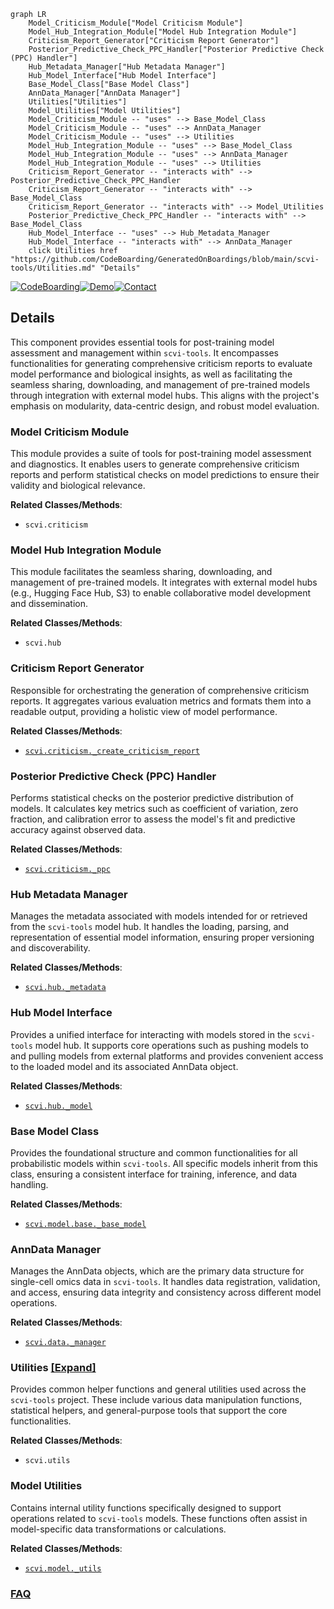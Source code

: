 ```mermaid
graph LR
    Model_Criticism_Module["Model Criticism Module"]
    Model_Hub_Integration_Module["Model Hub Integration Module"]
    Criticism_Report_Generator["Criticism Report Generator"]
    Posterior_Predictive_Check_PPC_Handler["Posterior Predictive Check (PPC) Handler"]
    Hub_Metadata_Manager["Hub Metadata Manager"]
    Hub_Model_Interface["Hub Model Interface"]
    Base_Model_Class["Base Model Class"]
    AnnData_Manager["AnnData Manager"]
    Utilities["Utilities"]
    Model_Utilities["Model Utilities"]
    Model_Criticism_Module -- "uses" --> Base_Model_Class
    Model_Criticism_Module -- "uses" --> AnnData_Manager
    Model_Criticism_Module -- "uses" --> Utilities
    Model_Hub_Integration_Module -- "uses" --> Base_Model_Class
    Model_Hub_Integration_Module -- "uses" --> AnnData_Manager
    Model_Hub_Integration_Module -- "uses" --> Utilities
    Criticism_Report_Generator -- "interacts with" --> Posterior_Predictive_Check_PPC_Handler
    Criticism_Report_Generator -- "interacts with" --> Base_Model_Class
    Criticism_Report_Generator -- "interacts with" --> Model_Utilities
    Posterior_Predictive_Check_PPC_Handler -- "interacts with" --> Base_Model_Class
    Hub_Model_Interface -- "uses" --> Hub_Metadata_Manager
    Hub_Model_Interface -- "interacts with" --> AnnData_Manager
    click Utilities href "https://github.com/CodeBoarding/GeneratedOnBoardings/blob/main/scvi-tools/Utilities.md" "Details"
```

[![CodeBoarding](https://img.shields.io/badge/Generated%20by-CodeBoarding-9cf?style=flat-square)](https://github.com/CodeBoarding/CodeBoarding)[![Demo](https://img.shields.io/badge/Try%20our-Demo-blue?style=flat-square)](https://www.codeboarding.org/demo)[![Contact](https://img.shields.io/badge/Contact%20us%20-%20contact@codeboarding.org-lightgrey?style=flat-square)](mailto:contact@codeboarding.org)

## Details

This component provides essential tools for post-training model assessment and management within `scvi-tools`. It encompasses functionalities for generating comprehensive criticism reports to evaluate model performance and biological insights, as well as facilitating the seamless sharing, downloading, and management of pre-trained models through integration with external model hubs. This aligns with the project's emphasis on modularity, data-centric design, and robust model evaluation.

### Model Criticism Module
This module provides a suite of tools for post-training model assessment and diagnostics. It enables users to generate comprehensive criticism reports and perform statistical checks on model predictions to ensure their validity and biological relevance.


**Related Classes/Methods**:

- `scvi.criticism`


### Model Hub Integration Module
This module facilitates the seamless sharing, downloading, and management of pre-trained models. It integrates with external model hubs (e.g., Hugging Face Hub, S3) to enable collaborative model development and dissemination.


**Related Classes/Methods**:

- `scvi.hub`


### Criticism Report Generator
Responsible for orchestrating the generation of comprehensive criticism reports. It aggregates various evaluation metrics and formats them into a readable output, providing a holistic view of model performance.


**Related Classes/Methods**:

- <a href="https://github.com/scverse/scvi-tools/blob/main/src/scvi/criticism/_create_criticism_report.py" target="_blank" rel="noopener noreferrer">`scvi.criticism._create_criticism_report`</a>


### Posterior Predictive Check (PPC) Handler
Performs statistical checks on the posterior predictive distribution of models. It calculates key metrics such as coefficient of variation, zero fraction, and calibration error to assess the model's fit and predictive accuracy against observed data.


**Related Classes/Methods**:

- <a href="https://github.com/scverse/scvi-tools/blob/main/src/scvi/criticism/_ppc.py" target="_blank" rel="noopener noreferrer">`scvi.criticism._ppc`</a>


### Hub Metadata Manager
Manages the metadata associated with models intended for or retrieved from the `scvi-tools` model hub. It handles the loading, parsing, and representation of essential model information, ensuring proper versioning and discoverability.


**Related Classes/Methods**:

- <a href="https://github.com/scverse/scvi-tools/blob/main/src/scvi/hub/_metadata.py" target="_blank" rel="noopener noreferrer">`scvi.hub._metadata`</a>


### Hub Model Interface
Provides a unified interface for interacting with models stored in the `scvi-tools` model hub. It supports core operations such as pushing models to and pulling models from external platforms and provides convenient access to the loaded model and its associated AnnData object.


**Related Classes/Methods**:

- <a href="https://github.com/scverse/scvi-tools/blob/main/src/scvi/hub/_model.py" target="_blank" rel="noopener noreferrer">`scvi.hub._model`</a>


### Base Model Class
Provides the foundational structure and common functionalities for all probabilistic models within `scvi-tools`. All specific models inherit from this class, ensuring a consistent interface for training, inference, and data handling.


**Related Classes/Methods**:

- <a href="https://github.com/scverse/scvi-tools/blob/main/src/scvi/model/base/_base_model.py" target="_blank" rel="noopener noreferrer">`scvi.model.base._base_model`</a>


### AnnData Manager
Manages the AnnData objects, which are the primary data structure for single-cell omics data in `scvi-tools`. It handles data registration, validation, and access, ensuring data integrity and consistency across different model operations.


**Related Classes/Methods**:

- <a href="https://github.com/scverse/scvi-tools/blob/main/src/scvi/data/_manager.py" target="_blank" rel="noopener noreferrer">`scvi.data._manager`</a>


### Utilities [[Expand]](./Utilities.md)
Provides common helper functions and general utilities used across the `scvi-tools` project. These include various data manipulation functions, statistical helpers, and general-purpose tools that support the core functionalities.


**Related Classes/Methods**:

- `scvi.utils`


### Model Utilities
Contains internal utility functions specifically designed to support operations related to `scvi-tools` models. These functions often assist in model-specific data transformations or calculations.


**Related Classes/Methods**:

- <a href="https://github.com/scverse/scvi-tools/blob/main/src/scvi/model/_utils.py" target="_blank" rel="noopener noreferrer">`scvi.model._utils`</a>




### [FAQ](https://github.com/CodeBoarding/GeneratedOnBoardings/tree/main?tab=readme-ov-file#faq)